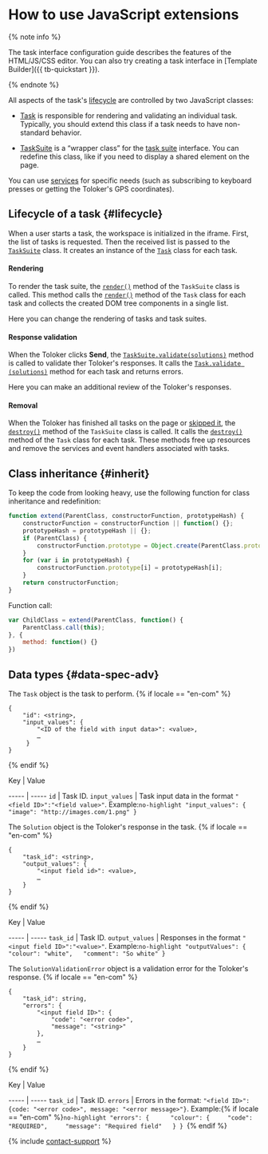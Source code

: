 # How to use JavaScript extensions

{% note info %}

The task interface configuration guide describes the features of the HTML/JS/CSS editor. You can also try creating a task interface in [Template Builder]({{ tb-quickstart }}).

{% endnote %}


All aspects of the task's [lifecycle](#lifecycle) are controlled by two JavaScript classes:

- [Task](js/task.md) is responsible for rendering and validating an individual task. Typically, you should extend this class if a task needs to have non-standard behavior.

- [TaskSuite](js/tasksuite.md) is a <q>wrapper class</q> for the [task suite](../../glossary.md#task-page-ru) interface. You can redefine this class, like if you need to display a shared element on the page.


You can use [services](js/services.md) for specific needs (such as subscribing to keyboard presses or getting the Toloker's GPS coordinates).


## Lifecycle of a task {#lifecycle}

When a user starts a task, the workspace is initialized in the iframe. First, the list of tasks is requested. Then the received list is passed to the [`TaskSuite`](js/tasksuite.md) class. It creates an instance of the [`Task`](js/task.md) class for each task.

#### Rendering

To render the task suite, the [`render()`](js/tasksuite.md#render) method of the `TaskSuite` class is called. This method calls the [`render()`](js/task.md#render) method of the `Task` class for each task and collects the created DOM tree components in a single list.

Here you can change the rendering of tasks and task suites.

#### Response validation

When the Toloker clicks **Send**, the [`TaskSuite.validate(solutions)`](js/tasksuite.md#validate) method is called to validate ther Toloker's responses. It calls the [`Task.validate (solutions)`](js/task.md#validate) method for each task and returns errors.

Here you can make an additional review of the Toloker's responses.

#### Removal

When the Toloker has finished all tasks on the page or [skipped it](pool_statistic-pool.md#skipped-tasks), the [`destroy()`](js/tasksuite.md#destroy) method of the `TaskSuite` class is called. It calls the [`destroy()`](js/task.md#destroy) method of the `Task` class for each task. These methods free up resources and remove the services and event handlers associated with tasks.


## Class inheritance {#inherit}

To keep the code from looking heavy, use the following function for class inheritance and redefinition:

```javascript
function extend(ParentClass, constructorFunction, prototypeHash) {
    constructorFunction = constructorFunction || function() {};
    prototypeHash = prototypeHash || {};
    if (ParentClass) {
        constructorFunction.prototype = Object.create(ParentClass.prototype);
    }
    for (var i in prototypeHash) {
        constructorFunction.prototype[i] = prototypeHash[i];
    }
    return constructorFunction;
}
```

Function call:

```javascript
var ChildClass = extend(ParentClass, function() {
    ParentClass.call(this);
}, {
    method: function() {}
})
```


## Data types {#data-spec-adv}

The `Task` object is the task to perform.
 {% if locale == "en-com" %}
```no-highlight
{
    "id": <string>,
    "input_values": {
        "<ID of the field with input data>": <value>,
        …
     }
}
```
{% endif %}

Key
 |
Value

----- | -----
`id` | Task ID.
`input_values` | Task input data in the format `"<field ID>":"<field value>"`. Example:```no-highlight "input_values": {   "image": "http://images.com/1.png" } ```


The `Solution` object is the Toloker's response in the task.
 {% if locale == "en-com" %}
```no-highlight
{
    "task_id": <string>,
    "output_values": {
        "<input field id>": <value>,
        …
    }
}
```
{% endif %}

Key
 |
Value

----- | -----
`task_id` | Task ID.
`output_values` | Responses in the format `"<input field ID>":"<value>"`. Example:```no-highlight "outputValues": {   "colour": "white",   "comment": "So white" } ```


The `SolutionValidationError` object is a validation error for the Toloker's response.
 {% if locale == "en-com" %}
```no-highlight
{
    "task_id": string,
    "errors": {
        "<input field ID>": {
            "code": "<error code>",
            "message": "<string>"
        },
        …
    }
}
```
{% endif %}

Key
 |
Value

----- | -----
`task_id` | Task ID.
`errors` | Errors in the format: `"<field ID>": {code: "<error code>", message: "<error message>"}`. Example:{% if locale == "en-com" %}```no-highlight "errors": {      "colour": {     "code": "REQUIRED",     "message": "Required field"   } } ```{% endif %}



{% include [contact-support](../_includes/contact-support-help.md) %}
